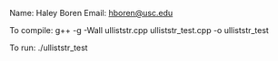 Name: Haley Boren
Email: hboren@usc.edu

To compile:
g++ -g -Wall ulliststr.cpp ulliststr_test.cpp -o ulliststr_test

To run: 
./ulliststr_test 